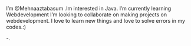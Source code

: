  I’m @Mehnaaztabasum .Im interested in Java.
 I’m currently learning Webdevelopment
 I’m looking to collaborate on making projects on webdevelopment.
 I love to learn new things and love to solve errors in my codes.:)

-.

